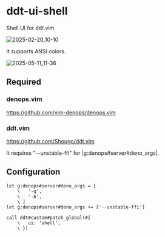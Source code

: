 # ddt-ui-shell

Shell UI for ddt.vim

![2025-02-20_10-10](https://github.com/user-attachments/assets/08f9c02e-bddb-48de-b18b-f90516186b6b)

It supports ANSI colors.

![2025-05-11_11-36](https://github.com/user-attachments/assets/14845735-5d03-4a20-bdf4-690dc16e658c)

## Required

### denops.vim

https://github.com/vim-denops/denops.vim

### ddt.vim

https://github.com/Shougo/ddt.vim

It requires "--unstable-ffi" for |g:denops#server#deno_args|.

## Configuration

```vim
let g:denops#server#deno_args = [
    \   '-q',
    \   '-A',
    \ ]
let g:denops#server#deno_args += ['--unstable-ffi']

call ddt#custom#patch_global(#{
    \   ui: 'shell',
    \ })
```
